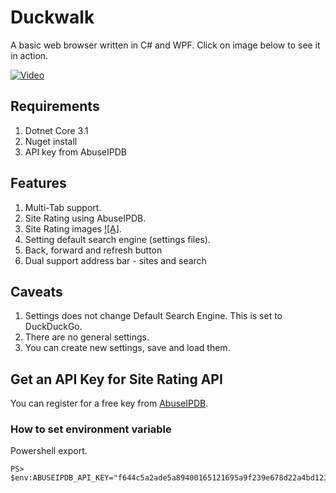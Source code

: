 ﻿# Duckwalk 
A basic web browser written in C# and WPF. Click on image below to see it in action.

[![Video](https://img.youtube.com/vi/ht_DNGmBwyo/hqdefault.jpg)](https://youtu.be/ht_DNGmBwyo)

## Requirements
1. Dotnet Core 3.1
2. Nuget install
3. API key from AbuseIPDB

## Features
1. Multi-Tab support.
2. Site Rating using AbuseIPDB.
3. Site Rating images [![A]](/Images/icons8-cute-48.png).
4. Setting default search engine (settings files).
5. Back, forward and refresh button
6. Dual support address bar - sites and search

## Caveats
1. Settings does not change Default Search Engine. This is set to DuckDuckGo.
2. There are no general settings.
3. You can create new settings, save and load them.

## Get an API Key for Site Rating API
You can register for a free key from [AbuseIPDB](https://www.abuseipdb.com/).

### How to set environment variable
Powershell export.

```
PS> $env:ABUSEIPDB_API_KEY="f644c5a2ade5a89400165121695a9f239e678d22a4bd12337091263e1d1487cbf20fad9169207bc0"
```
